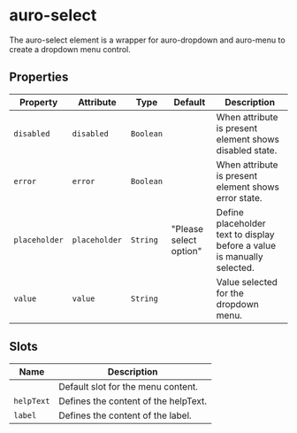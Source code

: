 # auro-select

The auro-select element is a wrapper for auro-dropdown and auro-menu to create a dropdown menu control.

## Properties

| Property      | Attribute     | Type      | Default                | Description                                      |
|---------------|---------------|-----------|------------------------|--------------------------------------------------|
| `disabled`    | `disabled`    | `Boolean` |                        | When attribute is present element shows disabled state. |
| `error`       | `error`       | `Boolean` |                        | When attribute is present element shows error state. |
| `placeholder` | `placeholder` | `String`  | "Please select option" | Define placeholder text to display before a value is manually selected. |
| `value`       | `value`       | `String`  |                        | Value selected for the dropdown menu.            |

## Slots

| Name       | Description                          |
|------------|--------------------------------------|
|            | Default slot for the menu content.   |
| `helpText` | Defines the content of the helpText. |
| `label`    | Defines the content of the label.    |
